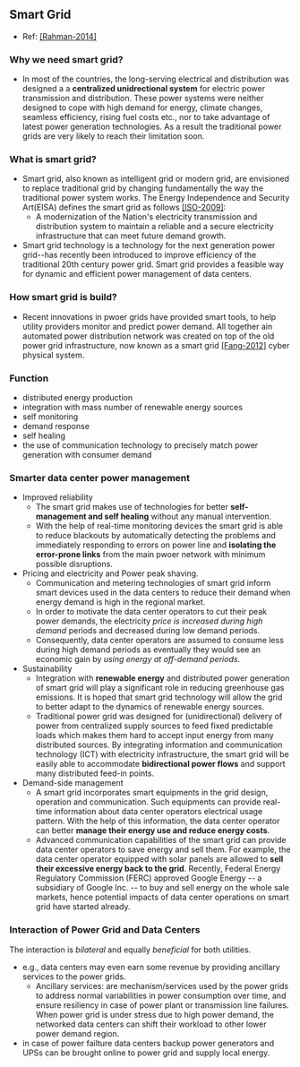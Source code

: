## Smart Grid

- Ref: [[Rahman-2014]](../../papers/RahmanLK14_Survey-Geo-LoadBalancing.md)

### Why we need smart grid?
- In most of the countries, the long-serving electrical and distribution was designed a a **centralized unidrectional system** for electric power transmission and distribution. These power systems were neither designed to cope with high demand for energy, climate changes, seamless efficiency, rising fuel costs etc., nor to take advantage of latest power generation technologies. As a result the traditional power grids are very likely to reach their limitation soon.

### What is smart grid?
- Smart grid, also known as intelligent grid or modern grid, are envisioned to replace traditional grid by changing fundamentally the way the traditional power system works. The Energy Independence and Security Art(EISA) defines the smart grid as follows [[ISO-2009]](http://www.iso-ne.com/pubs/whtpprs/smart_grid_report_021709_final.pdf):
  - A modernization of the Nation's electricity transmission and distribution system to maintain a reliable and a secure electricity infrastructure that can meet future demand growth.
- Smart grid technology is a technology for the next generation power grid--has recently been introduced to improve efficiency of the traditional 20th century power grid. Smart grid provides a feasible way for dynamic and efficient power management of data centers.

### How smart grid is build?
- Recent innovations in pwoer grids have provided smart tools, to help utility providers monitor and predict power demand. All together ain automated power distribution network was created on top of the old power grid infrastructure, now known as a smart grid [[Fang-2012]](http://ieeexplore.ieee.org/stamp/stamp.jsp?arnumber=6099519) cyber physical system. 

### Function
- distributed energy production
- integration with mass number of renewable energy sources
- self monitoring
- demand response
- self healing
- the use of communication technology to precisely match power generation with consumer demand

### Smarter data center power management
- Improved reliability
  - The smart grid makes use of technologies for better **self-management and self healing** without any manual intervention. 
  - With the help of real-time monitoring devices the smart grid is able to reduce blackouts by automatically detecting the problems and immediately responding to errors on power line and **isolating the error-prone links** from the main pwoer network with minimum possible disruptions.
- Pricing and electricity and Power peak shaving.
    - Communication and metering technologies of smart grid inform smart devices used in the data centers to reduce their demand when energy demand is high in the regional market. 
    - In order to motivate the data center operators to cut their peak power demands, the electricity *price is increased during high demand* periods and decreased during low demand periods.
    - Consequently, data center operators are assumed to consume less during high demand periods as eventually they would see an economic gain by *using energy at off-demand periods*.
- Sustainability
  - Integration with **renewable energy** and distributed power generation of smart grid will play a significant role in reducing greenhouse gas emissions.  It is hoped that smart grid technology will allow the grid to better adapt to the dynamics of renewable energy sources.
  - Traditional power grid was designed for (unidirectional) delivery of power from centralized supply sources to feed fixed predictable loads which makes them hard to accept input energy from many distributed sources. By integrating information and communication technology (ICT) with electricity infrastructure, the smart grid will be easily able to accommodate **bidirectional power flows** and support many distributed feed-in points.
- Demand-side management
  - A smart grid incorporates smart equipments in the grid design, operation and communication. Such equipments can provide real-time information about data center operators electrical usage pattern. With the help of this information, the data center operator can better **manage their energy use and reduce energy costs**.
  - Advanced communication capabilities of the smart grid can provide data center operators to save energy and sell them. For example, the data center operator equipped with solar panels are allowed to **sell their excessive energy back to the grid**. Recently, Federal Energy Regulatory Commission (FERC) approved Google Energy -- a subsidiary of Google Inc. -- to buy and sell energy on the whole sale markets, hence potential impacts of data center operations on smart grid have started already.

  
### Interaction of Power Grid and Data Centers
The interaction is *bilateral* and equally *beneficial* for both utilities.
- e.g., data centers may even earn some revenue by providing ancillary services to the power grids. 
  - Ancillary services: are mechanism/services used by the power grids to address normal variabilities in power consumption over time, and ensure resiliency in case of power plant or transmission line failures. When power grid is under stress due to high power demand, the networked data centers can shift their workload to other lower power demand region.
- in case of power failture data centers backup power generators and UPSs can be brought online to power grid and supply local energy.
    
  
  
